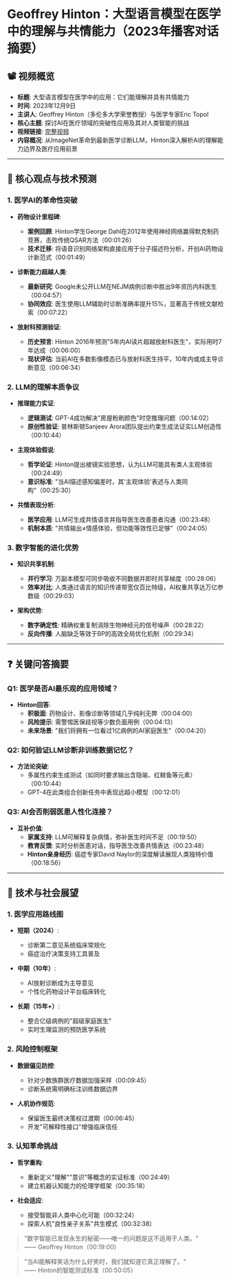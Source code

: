 # Geoffrey Hinton：大型语言模型在医学中的理解与共情能力（2023年播客对话摘要）

## 📽️ 视频概览
- **标题**: 大型语言模型在医学中的应用：它们能理解并具有共情能力
- **时间**: 2023年12月9日
- **主讲人**: Geoffrey Hinton（多伦多大学荣誉教授）与医学专家Eric Topol
- **核心主题**: 探讨AI在医疗领域的突破性应用及其对人类智能的挑战
- **视频链接**: [完整视频](https://www.youtube.com/watch?v=UCde2APKc8w)
- **内容概况**: 从ImageNet革命到最新医学诊断LLM，Hinton深入解析AI的理解能力边界及医疗应用前景

---

## 🎯 核心观点与技术预测

### 1. **医学AI的革命性突破**
- **药物设计里程碑**:
  - **案例回顾**: Hinton学生George Dahl在2012年使用神经网络赢得默克制药竞赛，击败传统QSAR方法（00:01:26）
  - **技术迁移**: 将语音识别网络架构直接应用于分子描述符分析，开创AI药物设计新范式（00:01:49）

- **诊断能力超越人类**:
  - **最新研究**: Google未公开LLM在NEJM病例诊断中胜出9年资历内科医生（00:04:57）
  - **协同效应**: 医生使用LLM辅助时诊断准确率提升15%，显著高于传统文献检索（00:07:22）

- **放射科预测验证**:
  - **历史预言**: Hinton 2016年预测"5年内AI读片超越放射科医生"，实际用时7年达成（00:06:00）
  - **现状评估**: 当前AI在多数影像模态已与放射科医生持平，10年内或成主导诊断意见（00:06:34）

### 2. **LLM的理解本质争议**
- **推理能力实证**:
  - **逻辑测试**: GPT-4成功解决"房屋粉刷颜色"时空推理问题（00:14:02）
  - **原创性验证**: 普林斯顿Sanjeev Arora团队提出约束生成法证实LLM创造性（00:10:44）

- **主观体验假说**:
  - **哲学论证**: Hinton提出棱镜实验思想，认为LLM可能具有类人主观体验（00:24:49）
  - **意识标准**: "当AI描述感知偏差时，其'主观体验'表述与人类同构"（00:25:30）

- **共情表现分析**:
  - **医学应用**: LLM可生成共情语言并指导医生改善患者沟通（00:23:48）
  - **机制本质**: "共情输出≠情感体验，但功能等效性已足够"（00:24:05）

### 3. **数字智能的进化优势**
- **知识共享机制**:
  - **并行学习**: 万副本模型可同步吸收不同数据并即时共享梯度（00:28:06）
  - **效率对比**: 人类通过语言的知识传递带宽仅百比特级，AI权重共享达万亿参数级（00:29:03）

- **架构优势**:
  - **数字确定性**: 精确权重复制消除生物神经元的信号噪声（00:28:22）
  - **反向传播**: 人脑缺乏等效于BP的高效全局优化机制（00:29:34）

---

## ❓ 关键问答摘要

### Q1: 医学是否AI最乐观的应用领域？
- **Hinton回答**:
  - **积极面**: 药物设计、影像诊断等领域几乎纯利无弊（00:04:00）
  - **风险提示**: 需警惕医保歧视等少数负面用例（00:04:13）
  - **未来场景**: "我们将拥有一位看过1亿病例的AI家庭医生"（00:04:20）

### Q2: 如何验证LLM诊断非训练数据记忆？
- **方法论突破**:
  - 多属性约束生成测试（如同时要求输出含隐喻、红鲱鱼等元素）（00:10:44）
  - GPT-4在此类组合创新任务中表现远超小模型（00:12:01）

### Q3: AI会否削弱医患人性化连接？
- **互补价值**:
  - **家属支持**: LLM可解释复杂病情，弥补医生时间不足（00:19:50）
  - **教育反馈**: 实时分析医患对话，指导医生改善共情表达（00:23:48）
  - **Hinton亲身经历**: 癌症专家David Naylor的深度解读展现人类独特价值（00:18:56）

---

## 🔮 技术与社会展望

### 1. **医学应用路线图**
- **短期（2024）**:
  - 诊断第二意见系统临床常规化
  - 癌症治疗决策支持工具普及

- **中期（10年）**:
  - AI放射诊断成为主导意见
  - 个性化药物设计平台临床转化

- **长期（15年+）**:
  - 整合亿级病例的"超级家庭医生"
  - 实时生理监测的预防医学系统

### 2. **风险控制框架**
- **数据偏见防控**:
  - 针对少数族群医疗数据加强采样（00:09:45）
  - 诊断系统需明确标注训练数据边界

- **人机协作规范**:
  - 保留医生最终决策权过渡期（00:06:45）
  - 开发"可解释性接口"增强临床信任

### 3. **认知革命挑战**
- **哲学重构**:
  - 重新定义"理解""意识"等概念的实证标准（00:24:49）
  - 建立机器认知能力的伦理学框架（00:35:18）

- **社会适应**:
  - 接受智能非人类中心化可能（00:32:24）
  - 探索人机"良性亲子关系"共生模式（00:32:38）

> "数字智能已发现永生的秘密——唯一的问题是这不适用于人类。"  
> —— Geoffrey Hinton（00:19:00）

> "当AI能解释笑话为什么好笑时，我们就知道它真正理解了。"  
> —— Hinton的智能测试标准（00:50:05）
